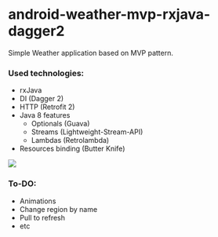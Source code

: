 # android-weather-mvp-rxjava-dagger2

Simple Weather application based on MVP pattern.

### Used technologies:
* rxJava
* DI (Dagger 2)
* HTTP (Retrofit 2)
* Java 8 features
  * Optionals (Guava)
  * Streams (Lightweight-Stream-API)
  * Lambdas (Retrolambda)
* Resources binding (Butter Knife)

![](https://docs.google.com/uc?id=0B1iLmqvk7728MXJjUG5jREx2WFU)

### To-DO:
* Animations
* Change region by name
* Pull to refresh
* etc
